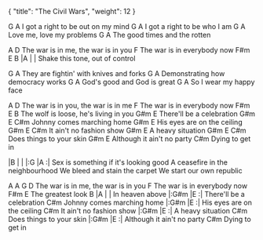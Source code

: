 {
  "title": "The Civil Wars",
  "weight": 12
}

G                   A
I got a right to be out on my mind
G                   A
I got a right to be who I am
G        A
Love me, love my problems
G              A
The good times and the rotten

A                                D
The war is in me, the war is in you
F
The war is in everybody now
F#m        E     B              |A   |    |
Shake this tone, out of control

G                      A
They are fightin' with knives and forks
G                    A
Demonstrating how democracy works
G              A
God's good and God is great
G            A
So I wear my happy face

A                                D
The war is in you, the war is in me
F
The war is in everybody now
F#m         E      B
The wolf is loose, he's living in you
G#m         E
There'll be a celebration
G#m          E        C#m
Johnny comes marching home
G#m      E
His eyes are on the ceiling
G#m         E       C#m
It ain't no fashion show
G#m         E
A heavy situation
G#m         E       C#m
Does things to your skin
G#m      E
Although it ain't no party
             C#m
Dying to get in

|B   |     |
|:G   |A   :|
Sex is something if it's looking good
A ceasefire in the neighbourhood
We bleed and stain the carpet
We start our own republic

A            A G                D
The war is in me, the war is in you
F
The war is in everybody now
F#m            E
The greatest look
   B             |A   |    |
In heaven above
|:G#m  |E   :|
There'll be a celebration
                      C#m
Johnny comes marching home
|:G#m  |E   :|
His eyes are on the ceiling
                    C#m
It ain't no fashion show
|:G#m  |E   :|
A heavy situation
                    C#m
Does things to your skin
|:G#m  |E   :|
Although it ain't no party
             C#m
Dying to get in

